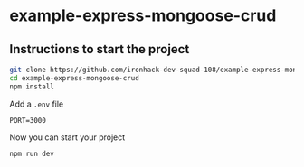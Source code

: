 # example-express-mongoose-crud

## Instructions to start the project

```sh
git clone https://github.com/ironhack-dev-squad-108/example-express-mongoose-crud.git
cd example-express-mongoose-crud
npm install
```


Add a `.env` file
```
PORT=3000
```

Now you can start your project
```sh
npm run dev
```